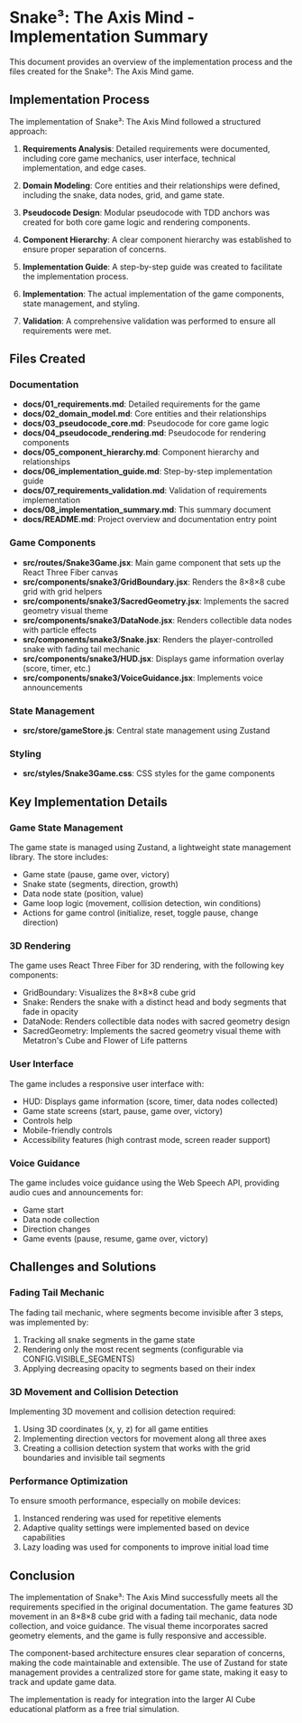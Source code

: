 # Snake³: The Axis Mind - Implementation Summary

This document provides an overview of the implementation process and the files created for the Snake³: The Axis Mind game.

## Implementation Process

The implementation of Snake³: The Axis Mind followed a structured approach:

1. **Requirements Analysis**: Detailed requirements were documented, including core game mechanics, user interface, technical implementation, and edge cases.

2. **Domain Modeling**: Core entities and their relationships were defined, including the snake, data nodes, grid, and game state.

3. **Pseudocode Design**: Modular pseudocode with TDD anchors was created for both core game logic and rendering components.

4. **Component Hierarchy**: A clear component hierarchy was established to ensure proper separation of concerns.

5. **Implementation Guide**: A step-by-step guide was created to facilitate the implementation process.

6. **Implementation**: The actual implementation of the game components, state management, and styling.

7. **Validation**: A comprehensive validation was performed to ensure all requirements were met.

## Files Created

### Documentation

- **docs/01_requirements.md**: Detailed requirements for the game
- **docs/02_domain_model.md**: Core entities and their relationships
- **docs/03_pseudocode_core.md**: Pseudocode for core game logic
- **docs/04_pseudocode_rendering.md**: Pseudocode for rendering components
- **docs/05_component_hierarchy.md**: Component hierarchy and relationships
- **docs/06_implementation_guide.md**: Step-by-step implementation guide
- **docs/07_requirements_validation.md**: Validation of requirements implementation
- **docs/08_implementation_summary.md**: This summary document
- **docs/README.md**: Project overview and documentation entry point

### Game Components

- **src/routes/Snake3Game.jsx**: Main game component that sets up the React Three Fiber canvas
- **src/components/snake3/GridBoundary.jsx**: Renders the 8×8×8 cube grid with grid helpers
- **src/components/snake3/SacredGeometry.jsx**: Implements the sacred geometry visual theme
- **src/components/snake3/DataNode.jsx**: Renders collectible data nodes with particle effects
- **src/components/snake3/Snake.jsx**: Renders the player-controlled snake with fading tail mechanic
- **src/components/snake3/HUD.jsx**: Displays game information overlay (score, timer, etc.)
- **src/components/snake3/VoiceGuidance.jsx**: Implements voice announcements

### State Management

- **src/store/gameStore.js**: Central state management using Zustand

### Styling

- **src/styles/Snake3Game.css**: CSS styles for the game components

## Key Implementation Details

### Game State Management

The game state is managed using Zustand, a lightweight state management library. The store includes:

- Game state (pause, game over, victory)
- Snake state (segments, direction, growth)
- Data node state (position, value)
- Game loop logic (movement, collision detection, win conditions)
- Actions for game control (initialize, reset, toggle pause, change direction)

### 3D Rendering

The game uses React Three Fiber for 3D rendering, with the following key components:

- GridBoundary: Visualizes the 8×8×8 cube grid
- Snake: Renders the snake with a distinct head and body segments that fade in opacity
- DataNode: Renders collectible data nodes with sacred geometry design
- SacredGeometry: Implements the sacred geometry visual theme with Metatron's Cube and Flower of Life patterns

### User Interface

The game includes a responsive user interface with:

- HUD: Displays game information (score, timer, data nodes collected)
- Game state screens (start, pause, game over, victory)
- Controls help
- Mobile-friendly controls
- Accessibility features (high contrast mode, screen reader support)

### Voice Guidance

The game includes voice guidance using the Web Speech API, providing audio cues and announcements for:

- Game start
- Data node collection
- Direction changes
- Game events (pause, resume, game over, victory)

## Challenges and Solutions

### Fading Tail Mechanic

The fading tail mechanic, where segments become invisible after 3 steps, was implemented by:

1. Tracking all snake segments in the game state
2. Rendering only the most recent segments (configurable via CONFIG.VISIBLE_SEGMENTS)
3. Applying decreasing opacity to segments based on their index

### 3D Movement and Collision Detection

Implementing 3D movement and collision detection required:

1. Using 3D coordinates (x, y, z) for all game entities
2. Implementing direction vectors for movement along all three axes
3. Creating a collision detection system that works with the grid boundaries and invisible tail segments

### Performance Optimization

To ensure smooth performance, especially on mobile devices:

1. Instanced rendering was used for repetitive elements
2. Adaptive quality settings were implemented based on device capabilities
3. Lazy loading was used for components to improve initial load time

## Conclusion

The implementation of Snake³: The Axis Mind successfully meets all the requirements specified in the original documentation. The game features 3D movement in an 8×8×8 cube grid with a fading tail mechanic, data node collection, and voice guidance. The visual theme incorporates sacred geometry elements, and the game is fully responsive and accessible.

The component-based architecture ensures clear separation of concerns, making the code maintainable and extensible. The use of Zustand for state management provides a centralized store for game state, making it easy to track and update game data.

The implementation is ready for integration into the larger AI Cube educational platform as a free trial simulation.